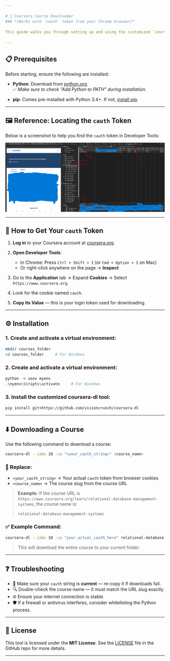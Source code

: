 ```yaml
---

# 🚀 Coursera Course Downloader  
### *(Works with `cauth` token from your Chrome browser)*

This guide walks you through setting up and using the customized `coursera-dl` tool to download videos and materials from Coursera courses.

---
```


## 📋 Prerequisites

Before starting, ensure the following are installed:

- **Python**: Download from [python.org](https://www.python.org/downloads/).  
  ✅ *Make sure to check "Add Python to PATH" during installation.*

- **pip**: Comes pre-installed with Python 3.4+. If not, [install pip](https://pip.pypa.io/en/stable/installation/).

---
## 🖼️ Reference: Locating the `cauth` Token

Below is a screenshot to help you find the `cauth` token in Developer Tools:

![Screenshot showing how to find the cauth token in Chrome Developer Tools](image.png)

---
## 🔑 How to Get Your `cauth` Token

1. **Log in** to your Coursera account at [coursera.org](https://www.coursera.org).

2. **Open Developer Tools**:
   - In Chrome: Press `Ctrl + Shift + I` (or `Cmd + Option + I` on Mac)  
   - Or right-click anywhere on the page → **Inspect**

3. Go to the **Application** tab → Expand **Cookies** → Select `https://www.coursera.org`.

4. Look for the cookie named `cauth`.

5. **Copy its Value** — this is your login token used for downloading.

---

## ⚙️ Installation

### 1. Create and activate a virtual environment:
```bash
mkdir courses_folder
cd courses_folder     # For Windows
```

### 2. Create and activate a virtual environment:
```bash
python -m venv myenv
.\myenv\Scripts\activate     # For Windows
```

### 3. Install the customized coursera-dl tool:
```bash
pip install git+https://github.com/visioncrunch/coursera-dl
```

---

## ⬇️ Downloading a Course

Use the following command to download a course:

```bash
coursera-dl --jobs 10 -ca "<your_cauth_string>" <course_name>
```

### 🔁 Replace:
- `<your_cauth_string>` → Your actual `cauth` token from browser cookies
- `<course_name>` → The course slug from the course URL

> **Example:**
> If the course URL is `https://www.coursera.org/learn/relational-database-management-systems`, the course name is:
> ```
> relational-database-management-systems
> ```

### ✅ Example Command:

```bash
coursera-dl --jobs 10 -ca "your_actual_cauth_here" relational-database-management-systems
```

> This will download the entire course to your current folder.

---

## ❓ Troubleshooting

- 🧠 Make sure your `cauth` string is **current** — re-copy it if downloads fail.
- 🔍 Double-check the course name — it must match the URL slug exactly.
- 🌐 Ensure your internet connection is stable.
- 🛡️ If a firewall or antivirus interferes, consider whitelisting the Python process.

---

## 📄 License

This tool is licensed under the **MIT License**. See the [LICENSE](LICENSE) file in the GitHub repo for more details.

---
